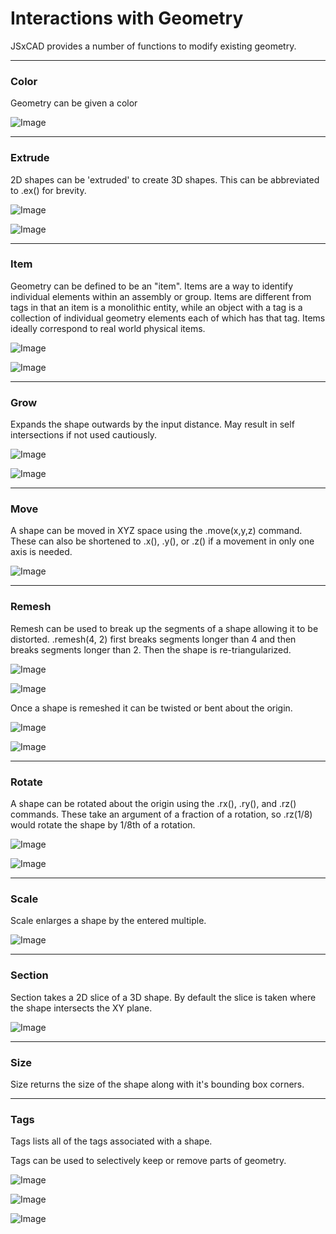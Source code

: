 # Interactions with Geometry
JSxCAD provides a number of functions to modify existing geometry.

---
### Color
Geometry can be given a color

![Image](interactions_with_geometry.md.0.png)

---
### Extrude
2D shapes can be 'extruded' to create 3D shapes. This can be abbreviated to .ex() for brevity.

![Image](interactions_with_geometry.md.1.png)

![Image](interactions_with_geometry.md.2.png)

---
### Item
Geometry can be defined to be an "item". Items are a way to identify individual elements within an assembly or group. Items are different from tags in that an item is a monolithic entity, while an object with a tag is a collection of individual geometry elements each of which has that tag. Items ideally correspond to real world physical items.

![Image](interactions_with_geometry.md.3.png)

![Image](interactions_with_geometry.md.4.png)

---
### Grow
Expands the shape outwards by the input distance. May result in self intersections if not used cautiously.

![Image](interactions_with_geometry.md.5.png)

![Image](interactions_with_geometry.md.6.png)

---
### Move
A shape can be moved in XYZ space using the .move(x,y,z) command. These can also be shortened to .x(), .y(), or .z() if a movement in only one axis is needed.

![Image](interactions_with_geometry.md.7.png)

---
### Remesh
Remesh can be used to break up the segments of a shape allowing it to be distorted. .remesh(4, 2) first breaks segments longer than 4 and then breaks segments longer than 2. Then the shape is re-triangularized.

![Image](interactions_with_geometry.md.8.png)

![Image](interactions_with_geometry.md.9.png)

Once a shape is remeshed it can be twisted or bent about the origin.

![Image](interactions_with_geometry.md.10.png)

![Image](interactions_with_geometry.md.11.png)

---
### Rotate
A shape can be rotated about the origin using the .rx(), .ry(), and .rz() commands. These take an argument of a fraction of a rotation, so .rz(1/8) would rotate the shape by 1/8th of a rotation.

![Image](interactions_with_geometry.md.12.png)

![Image](interactions_with_geometry.md.13.png)

---
### Scale
Scale enlarges a shape by the entered multiple.

![Image](interactions_with_geometry.md.14.png)

---
### Section
Section takes a 2D slice of a 3D shape. By default the slice is taken where the shape intersects the XY plane.

![Image](interactions_with_geometry.md.15.png)

---
### Size
Size returns the size of the shape along with it's bounding box corners.

---
### Tags
Tags lists all of the tags associated with a shape.

Tags can be used to selectively keep or remove parts of geometry.

![Image](interactions_with_geometry.md.16.png)

![Image](interactions_with_geometry.md.17.png)

![Image](interactions_with_geometry.md.18.png)
